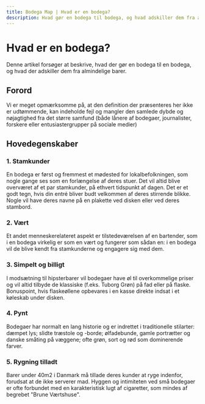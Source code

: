 ```yaml
---
title: Bodega Map | Hvad er en bodega?
description: Hvad gør en bodega til bodega, og hvad adskiller dem fra almindelige barer?
---
```


# Hvad er en bodega?

Denne artikel forsøger at beskrive, hvad der gør en bodega til en bodega, og hvad der adskiller dem fra almindelige barer.

## Forord

Vi er meget opmærksomme på, at den definition der præsenteres her ikke er udtømmende, kan indeholde fejl og mangler den samlede dybde og nøjagtighed fra det større samfund (både lånere af bodegaer, journalister, forskere eller entusiastergrupper på sociale medier)

## Hovedegenskaber

### 1. Stamkunder

En bodega er først og fremmest et mødested for lokalbefolkningen, som nogle gange ses som en forlængelse af deres stuer. Det vil altid blive overværet af et par stamkunder, på ethvert tidspunkt af dagen. Det er et godt tegn, hvis din entré bliver budt velkommen af deres stirrende blikke. Nogle vil have deres navne på en plakette ved disken eller ved deres stambord.

### 2. Vært

Et andet menneskerelateret aspekt er tilstedeværelsen af en bartender, som i en bodega virkelig er som en vært og fungerer som sådan en: i en bodega vil de blive kendt fra stamkunderne og engagere sig med dem.

### 3. Simpelt og billigt

I modsætning til hipsterbarer vil bodegaer have øl til overkommelige priser og vil altid tilbyde de klassiske (f.eks. Tuborg Grøn) på fad eller på flaske. Bonuspoint, hvis flaskeøllene opbevares i en kasse direkte indsat i et køleskab under disken.

### 4. Pynt

Bodegaer har normalt en lang historie og er indrettet i traditionelle stilarter: dæmpet lys; slidte træstole og -borde; ølfadebunde, gamle portrætter og danske småting på væggene; ofte grøn, sort og rød som dominerende farver.

### 5. Rygning tilladt

Barer under 40m2 i Danmark må tillade deres kunder at ryge indenfor, forudsat at de ikke serverer mad. Hyggen og intimiteten ved små bodegaer er ofte forbundet med en karakteristisk lugt af cigaretter, som mindes af begrebet "Brune Værtshuse".
